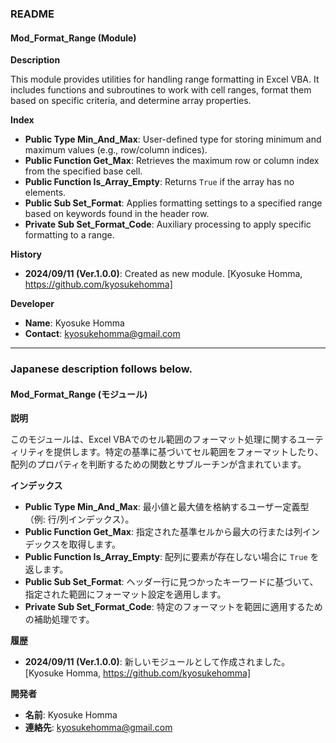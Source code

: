 ### README

#### Mod_Format_Range (Module)

**Description**

This module provides utilities for handling range formatting in Excel VBA. It includes functions and subroutines to work with cell ranges, format them based on specific criteria, and determine array properties.

**Index**
- **Public Type Min_And_Max**: User-defined type for storing minimum and maximum values (e.g., row/column indices).
- **Public Function Get_Max**: Retrieves the maximum row or column index from the specified base cell.
- **Public Function Is_Array_Empty**: Returns `True` if the array has no elements.
- **Public Sub Set_Format**: Applies formatting settings to a specified range based on keywords found in the header row.
- **Private Sub Set_Format_Code**: Auxiliary processing to apply specific formatting to a range.

**History**
- **2024/09/11 (Ver.1.0.0)**: Created as new module. [Kyosuke Homma, https://github.com/kyosukehomma]

**Developer**
- **Name**: Kyosuke Homma
- **Contact**: kyosukehomma@gmail.com

---

### Japanese description follows below.

#### Mod_Format_Range (モジュール)

**説明**

このモジュールは、Excel VBAでのセル範囲のフォーマット処理に関するユーティリティを提供します。特定の基準に基づいてセル範囲をフォーマットしたり、配列のプロパティを判断するための関数とサブルーチンが含まれています。

**インデックス**
- **Public Type Min_And_Max**: 最小値と最大値を格納するユーザー定義型（例: 行/列インデックス）。
- **Public Function Get_Max**: 指定された基準セルから最大の行または列インデックスを取得します。
- **Public Function Is_Array_Empty**: 配列に要素が存在しない場合に `True` を返します。
- **Public Sub Set_Format**: ヘッダー行に見つかったキーワードに基づいて、指定された範囲にフォーマット設定を適用します。
- **Private Sub Set_Format_Code**: 特定のフォーマットを範囲に適用するための補助処理です。

**履歴**
- **2024/09/11 (Ver.1.0.0)**: 新しいモジュールとして作成されました。 [Kyosuke Homma, https://github.com/kyosukehomma]

**開発者**
- **名前**: Kyosuke Homma
- **連絡先**: kyosukehomma@gmail.com
